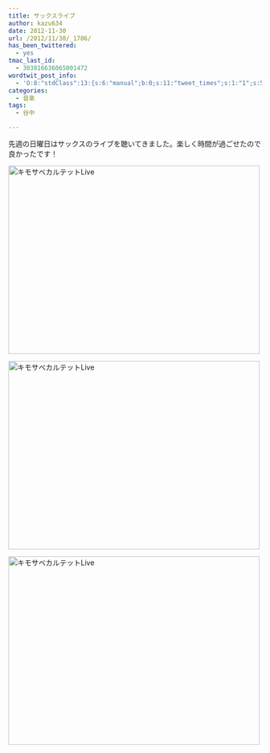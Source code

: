 ```yaml
---
title: サックスライブ
author: kazu634
date: 2012-11-30
url: /2012/11/30/_1786/
has_been_twittered:
  - yes
tmac_last_id:
  - 303816636065001472
wordtwit_post_info:
  - 'O:8:"stdClass":13:{s:6:"manual";b:0;s:11:"tweet_times";s:1:"1";s:5:"delay";s:1:"0";s:7:"enabled";s:1:"1";s:10:"separation";i:60;s:7:"version";s:3:"3.7";s:14:"tweet_template";b:0;s:6:"status";i:3;s:6:"result";a:0:{}s:13:"tweet_counter";i:1;s:13:"tweet_log_ids";a:0:{}s:9:"hash_tags";a:0:{}s:8:"accounts";a:1:{i:0;s:7:"kazu634";}}'
categories:
  - 音楽
tags:
  - 谷中

---
```

先週の日曜日はサックスのライブを聴いてきました。楽しく時間が過ごせたので良かったです！

<a href="http://www.flickr.com/photos/42332031@N02/8216000391/" onclick="__gaTracker('send', 'event', 'outbound-article', 'http://www.flickr.com/photos/42332031@N02/8216000391/', '');" title="キモサベカルテットLive by kazu634, on Flickr"><img class="aligncenter" src="http://farm9.staticflickr.com/8347/8216000391_fbfdf02e37.jpg" alt="キモサベカルテットLive" width="500" height="375" /></a>

<a href="http://www.flickr.com/photos/42332031@N02/8216013709/" onclick="__gaTracker('send', 'event', 'outbound-article', 'http://www.flickr.com/photos/42332031@N02/8216013709/', '');" title="キモサベカルテットLive by kazu634, on Flickr"><img class="aligncenter" src="http://farm9.staticflickr.com/8060/8216013709_71d9e702f0.jpg" alt="キモサベカルテットLive" width="500" height="375" /></a>

<a href="http://www.flickr.com/photos/42332031@N02/8217090592/" onclick="__gaTracker('send', 'event', 'outbound-article', 'http://www.flickr.com/photos/42332031@N02/8217090592/', '');" title="キモサベカルテットLive by kazu634, on Flickr"><img class="aligncenter" src="http://farm9.staticflickr.com/8065/8217090592_22da40beaf.jpg" alt="キモサベカルテットLive" width="500" height="375" /></a>